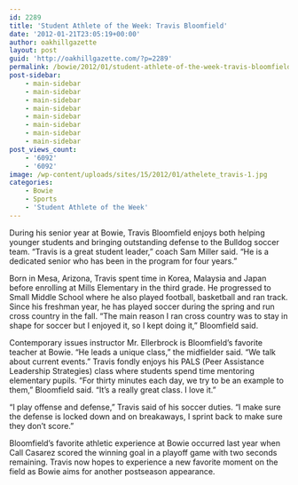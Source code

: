```yaml
---
id: 2289
title: 'Student Athlete of the Week: Travis Bloomfield'
date: '2012-01-21T23:05:19+00:00'
author: oakhillgazette
layout: post
guid: 'http://oakhillgazette.com/?p=2289'
permalink: /bowie/2012/01/student-athlete-of-the-week-travis-bloomfield/
post-sidebar:
    - main-sidebar
    - main-sidebar
    - main-sidebar
    - main-sidebar
    - main-sidebar
    - main-sidebar
    - main-sidebar
    - main-sidebar
post_views_count:
    - '6092'
    - '6092'
image: /wp-content/uploads/sites/15/2012/01/athelete_travis-1.jpg
categories:
    - Bowie
    - Sports
    - 'Student Athlete of the Week'
---
```


During his senior year at Bowie, Travis Bloomfield enjoys both helping younger students and bringing outstanding defense to the Bulldog soccer team. “Travis is a great student leader,” coach Sam Miller said. “He is a dedicated senior who has been in the program for four years.”

Born in Mesa, Arizona, Travis spent time in Korea, Malaysia and Japan before enrolling at Mills Elementary in the third grade. He progressed to Small Middle School where he also played football, basketball and ran track. Since his freshman year, he has played soccer during the spring and run cross country in the fall. “The main reason I ran cross country was to stay in shape for soccer but I enjoyed it, so I kept doing it,” Bloomfield said.

Contemporary issues instructor Mr. Ellerbrock is Bloomfield’s favorite teacher at Bowie. “He leads a unique class,” the midfielder said. “We talk about current events.” Travis fondly enjoys his PALS (Peer Assistance Leadership Strategies) class where students spend time mentoring elementary pupils. “For thirty minutes each day, we try to be an example to them,” Bloomfield said. “It’s a really great class. I love it.”

“I play offense and defense,” Travis said of his soccer duties. “I make sure the defense is locked down and on breakaways, I sprint back to make sure they don’t score.”

Bloomfield’s favorite athletic experience at Bowie occurred last year when Call Casarez scored the winning goal in a playoff game with two seconds remaining. Travis now hopes to experience a new favorite moment on the field as Bowie aims for another postseason appearance.
